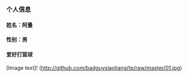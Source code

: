 ### 个人信息
#### 姓名：阿量
#### 性别：男
#### 爱好打篮球
[Image text]!
(http://github.com/badguyxiaoliang/tp/raw/master/01.jpg)

